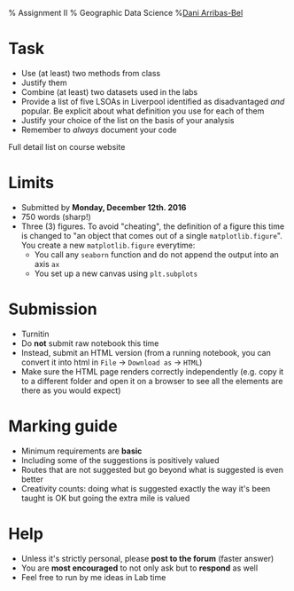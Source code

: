 % Assignment II
% Geographic Data Science
%[Dani Arribas-Bel](http://darribas.org)


# Task

* Use (at least) two methods from class
* Justify them
* Combine (at least) two datasets used in the labs
* Provide a list of five LSOAs in Liverpool identified as disadvantaged *and*
  popular. Be explicit about what definition you use for each of them
* Justify your choice of the list on the basis of your analysis
* Remember to *always* document your code

Full detail list on course website

# Limits

* Submitted by **Monday, December 12th. 2016**
* 750 words (sharp!)
* Three (3) figures. To avoid "cheating", the definition of a figure this time
  is changed to "an object that comes out of a single `matplotlib.figure`". You create a
  new `matplotlib.figure` everytime:
    * You call any `seaborn` function and do not append the output into an
      axis `ax`
    * You set up a new canvas using `plt.subplots`

# Submission

* Turnitin
* Do **not** submit raw notebook this time
* Instead, submit an HTML version (from a running notebook, you can convert it into html
  in `File` $\rightarrow$ `Download as` $\rightarrow$ `HTML`)
* Make sure the HTML page renders correctly independently (e.g. copy it to a
  different folder and open it on a browser to see all the elements are there
  as you would expect)

# Marking guide

* Minimum requirements are **basic**
* Including some of the suggestions is positively valued
* Routes that are not suggested but go beyond what is suggested is
  even better
* Creativity counts: doing what is suggested exactly the way it's been taught
  is OK but going the extra mile is valued

# Help

* Unless it's strictly personal, please **post to the forum** (faster answer)
* You are **most encouraged** to not only ask but to **respond** as well
* Feel free to run by me ideas in Lab time

